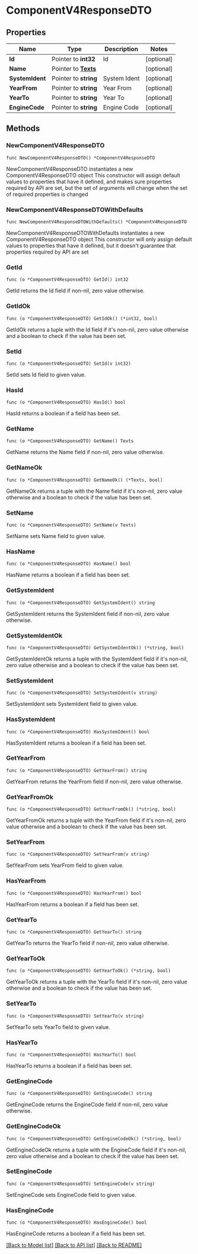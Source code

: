 # ComponentV4ResponseDTO

## Properties

Name | Type | Description | Notes
------------ | ------------- | ------------- | -------------
**Id** | Pointer to **int32** | Id | [optional] 
**Name** | Pointer to [**Texts**](Texts.md) |  | [optional] 
**SystemIdent** | Pointer to **string** | System Ident | [optional] 
**YearFrom** | Pointer to **string** | Year From | [optional] 
**YearTo** | Pointer to **string** | Year To | [optional] 
**EngineCode** | Pointer to **string** | Engine Code | [optional] 

## Methods

### NewComponentV4ResponseDTO

`func NewComponentV4ResponseDTO() *ComponentV4ResponseDTO`

NewComponentV4ResponseDTO instantiates a new ComponentV4ResponseDTO object
This constructor will assign default values to properties that have it defined,
and makes sure properties required by API are set, but the set of arguments
will change when the set of required properties is changed

### NewComponentV4ResponseDTOWithDefaults

`func NewComponentV4ResponseDTOWithDefaults() *ComponentV4ResponseDTO`

NewComponentV4ResponseDTOWithDefaults instantiates a new ComponentV4ResponseDTO object
This constructor will only assign default values to properties that have it defined,
but it doesn't guarantee that properties required by API are set

### GetId

`func (o *ComponentV4ResponseDTO) GetId() int32`

GetId returns the Id field if non-nil, zero value otherwise.

### GetIdOk

`func (o *ComponentV4ResponseDTO) GetIdOk() (*int32, bool)`

GetIdOk returns a tuple with the Id field if it's non-nil, zero value otherwise
and a boolean to check if the value has been set.

### SetId

`func (o *ComponentV4ResponseDTO) SetId(v int32)`

SetId sets Id field to given value.

### HasId

`func (o *ComponentV4ResponseDTO) HasId() bool`

HasId returns a boolean if a field has been set.

### GetName

`func (o *ComponentV4ResponseDTO) GetName() Texts`

GetName returns the Name field if non-nil, zero value otherwise.

### GetNameOk

`func (o *ComponentV4ResponseDTO) GetNameOk() (*Texts, bool)`

GetNameOk returns a tuple with the Name field if it's non-nil, zero value otherwise
and a boolean to check if the value has been set.

### SetName

`func (o *ComponentV4ResponseDTO) SetName(v Texts)`

SetName sets Name field to given value.

### HasName

`func (o *ComponentV4ResponseDTO) HasName() bool`

HasName returns a boolean if a field has been set.

### GetSystemIdent

`func (o *ComponentV4ResponseDTO) GetSystemIdent() string`

GetSystemIdent returns the SystemIdent field if non-nil, zero value otherwise.

### GetSystemIdentOk

`func (o *ComponentV4ResponseDTO) GetSystemIdentOk() (*string, bool)`

GetSystemIdentOk returns a tuple with the SystemIdent field if it's non-nil, zero value otherwise
and a boolean to check if the value has been set.

### SetSystemIdent

`func (o *ComponentV4ResponseDTO) SetSystemIdent(v string)`

SetSystemIdent sets SystemIdent field to given value.

### HasSystemIdent

`func (o *ComponentV4ResponseDTO) HasSystemIdent() bool`

HasSystemIdent returns a boolean if a field has been set.

### GetYearFrom

`func (o *ComponentV4ResponseDTO) GetYearFrom() string`

GetYearFrom returns the YearFrom field if non-nil, zero value otherwise.

### GetYearFromOk

`func (o *ComponentV4ResponseDTO) GetYearFromOk() (*string, bool)`

GetYearFromOk returns a tuple with the YearFrom field if it's non-nil, zero value otherwise
and a boolean to check if the value has been set.

### SetYearFrom

`func (o *ComponentV4ResponseDTO) SetYearFrom(v string)`

SetYearFrom sets YearFrom field to given value.

### HasYearFrom

`func (o *ComponentV4ResponseDTO) HasYearFrom() bool`

HasYearFrom returns a boolean if a field has been set.

### GetYearTo

`func (o *ComponentV4ResponseDTO) GetYearTo() string`

GetYearTo returns the YearTo field if non-nil, zero value otherwise.

### GetYearToOk

`func (o *ComponentV4ResponseDTO) GetYearToOk() (*string, bool)`

GetYearToOk returns a tuple with the YearTo field if it's non-nil, zero value otherwise
and a boolean to check if the value has been set.

### SetYearTo

`func (o *ComponentV4ResponseDTO) SetYearTo(v string)`

SetYearTo sets YearTo field to given value.

### HasYearTo

`func (o *ComponentV4ResponseDTO) HasYearTo() bool`

HasYearTo returns a boolean if a field has been set.

### GetEngineCode

`func (o *ComponentV4ResponseDTO) GetEngineCode() string`

GetEngineCode returns the EngineCode field if non-nil, zero value otherwise.

### GetEngineCodeOk

`func (o *ComponentV4ResponseDTO) GetEngineCodeOk() (*string, bool)`

GetEngineCodeOk returns a tuple with the EngineCode field if it's non-nil, zero value otherwise
and a boolean to check if the value has been set.

### SetEngineCode

`func (o *ComponentV4ResponseDTO) SetEngineCode(v string)`

SetEngineCode sets EngineCode field to given value.

### HasEngineCode

`func (o *ComponentV4ResponseDTO) HasEngineCode() bool`

HasEngineCode returns a boolean if a field has been set.


[[Back to Model list]](../README.md#documentation-for-models) [[Back to API list]](../README.md#documentation-for-api-endpoints) [[Back to README]](../README.md)


